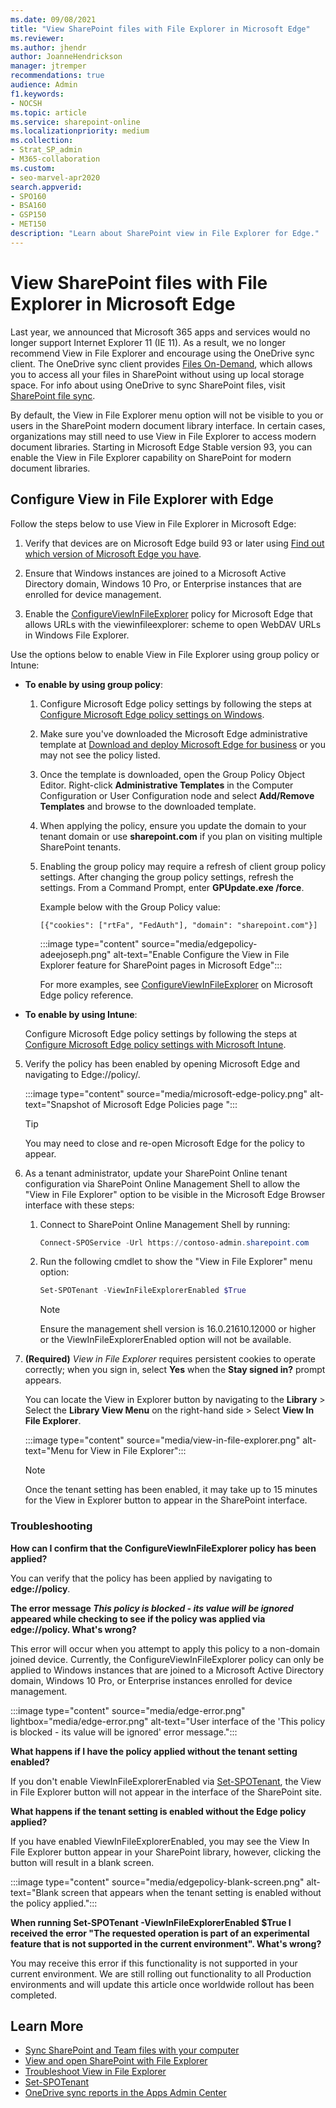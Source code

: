 ```yaml
---
ms.date: 09/08/2021
title: "View SharePoint files with File Explorer in Microsoft Edge"
ms.reviewer:
ms.author: jhendr
author: JoanneHendrickson
manager: jtremper
recommendations: true
audience: Admin
f1.keywords:
- NOCSH
ms.topic: article
ms.service: sharepoint-online
ms.localizationpriority: medium
ms.collection:
- Strat_SP_admin
- M365-collaboration
ms.custom:
- seo-marvel-apr2020
search.appverid:
- SPO160
- BSA160
- GSP150
- MET150
description: "Learn about SharePoint view in File Explorer for Edge."
---
```


# View SharePoint files with File Explorer in Microsoft Edge

Last year, we announced that Microsoft 365 apps and services would no longer support Internet Explorer 11 (IE 11). As a result, we no longer recommend View in File Explorer and encourage using the OneDrive sync client. The OneDrive sync client provides [Files On-Demand](https://support.office.com/article/0e6860d3-d9f3-4971-b321-7092438fb38e), which allows you to access all your files in SharePoint without using up local storage space. For info about using OneDrive to sync SharePoint files, visit [SharePoint file sync](sharepoint-sync.md).

By default, the View in File Explorer menu option will not be visible to you or users in the SharePoint modern document library interface. In certain cases, organizations may still need to use View in File Explorer to access modern document libraries. Starting in Microsoft Edge Stable version 93, you can enable the View in File Explorer capability on SharePoint for modern document libraries.

## Configure View in File Explorer with Edge

Follow the steps below to use View in File Explorer in Microsoft Edge:

1. Verify that devices are on Microsoft Edge build 93 or later using [Find out which version of Microsoft Edge you have](https://support.microsoft.com/en-us/microsoft-edge/find-out-which-version-of-microsoft-edge-you-have-c726bee8-c42e-e472-e954-4cf5123497eb).

2. Ensure that Windows instances are joined to a Microsoft Active Directory domain, Windows 10 Pro, or Enterprise instances that are enrolled for device management.

3. Enable the [ConfigureViewInFileExplorer](/deployedge/microsoft-edge-policies#configureviewinfileexplorer) policy for Microsoft Edge that allows URLs with the viewinfileexplorer: scheme to open WebDAV URLs in Windows File Explorer. 

Use the options below to enable View in File Explorer using group policy or Intune:

   - **To enable by using group policy**:

     1. Configure Microsoft Edge policy settings by following the steps at [Configure Microsoft Edge policy settings on Windows](/deployedge/configure-microsoft-edge).

     2. Make sure you've downloaded the Microsoft Edge administrative template at [Download and deploy Microsoft Edge for business](https://www.microsoft.com/edge/business/download) or you may not see the policy listed.

     3. Once the template is downloaded, open the Group Policy Object Editor. Right-click **Administrative Templates** in the Computer Configuration or User Configuration node and select **Add/Remove Templates** and browse to the downloaded template.

     4. When applying the policy, ensure you update the domain to your tenant domain or use **sharepoint.com** if you plan on visiting multiple SharePoint tenants.

     5. Enabling the group policy may require a refresh of client group policy settings. After changing the group policy settings, refresh the settings. From a Command Prompt, enter **GPUpdate.exe /force**.

        Example below with the Group Policy value:

        `[{"cookies": ["rtFa", "FedAuth"], "domain": "sharepoint.com"}]`

        :::image type="content" source="media/edgepolicy-adeejoseph.png" alt-text="Enable Configure the View in File Explorer feature for SharePoint pages in Microsoft Edge":::

        For more examples, see [ConfigureViewInFileExplorer](/deployedge/microsoft-edge-policies#configureviewinfileexplorer) on Microsoft Edge policy reference.

   - **To enable by using Intune**:

     Configure Microsoft Edge policy settings by following the steps at [Configure Microsoft Edge policy settings with Microsoft Intune](/deployedge/configure-edge-with-intune).

5. Verify the policy has been enabled by opening Microsoft Edge and navigating to Edge://policy/.

    :::image type="content" source="media/microsoft-edge-policy.png" alt-text="Snapshot of Microsoft Edge Policies page ":::

    > [!TIP]
    > You may need to close and re-open Microsoft Edge for the policy to appear.

6. As a tenant administrator, update your SharePoint Online tenant configuration via SharePoint Online Management Shell to allow the "View in File Explorer" option to be visible in the Microsoft Edge Browser interface with these steps:

    1. Connect to SharePoint Online Management Shell by running:

        ```PowerShell
        Connect-SPOService -Url https://contoso-admin.sharepoint.com
        ```

    1. Run the following cmdlet to show the "View in File Explorer" menu option:

        ```PowerShell
        Set-SPOTenant -ViewInFileExplorerEnabled $True
        ```

        > [!NOTE]
        > Ensure the management shell version is 16.0.21610.12000 or higher or the ViewInFileExplorerEnabled option will not be available.

7. **(Required)** _View in File Explorer_ requires persistent cookies to operate correctly; when you sign in, select **Yes** when the **Stay signed in?** prompt appears.

    You can locate the View in Explorer button by navigating to the **Library** >  Select the **Library View Menu** on the right-hand side > Select **View In File Explorer**.

    :::image type="content" source="media/view-in-file-explorer.png" alt-text="Menu for View in File Explorer":::

    > [!NOTE]
    > Once the tenant setting has been enabled, it may take up to 15 minutes for the View in Explorer button to appear in the SharePoint interface.

### Troubleshooting

**How can I confirm that the ConfigureViewInFileExplorer policy has been applied?**

You can verify that the policy has been applied by navigating to **edge://policy**.

**The error message _This policy is blocked - its value will be ignored_ appeared while checking to see if the policy was applied via edge://policy. What's wrong?**

This error will occur when you attempt to apply this policy to a non-domain joined device. Currently, the ConfigureViewInFileExplorer policy can only be applied to Windows instances that are joined to a Microsoft Active Directory domain, Windows 10 Pro, or Enterprise instances enrolled for device management.

:::image type="content" source="media/edge-error.png" lightbox="media/edge-error.png" alt-text="User interface of the 'This policy is blocked - its value will be ignored' error message.":::

**What happens if I have the policy applied without the tenant setting enabled?**

If you don't enable ViewInFileExplorerEnabled via [Set-SPOTenant](/powershell/module/sharepoint-online/set-spotenant?view=sharepoint-ps&preserve-view=true), the View in File Explorer button will not appear in the interface of the SharePoint site.

**What happens if the tenant setting is enabled without the Edge policy applied?**

If you have enabled ViewInFileExplorerEnabled, you may see the View In File Explorer button appear in your SharePoint library, however, clicking the button will result in a blank screen.

:::image type="content" source="media/edgepolicy-blank-screen.png" alt-text="Blank screen that appears when the tenant setting is enabled without the policy applied.":::

**When running Set-SPOTenant -ViewInFileExplorerEnabled $True I received the error "The requested operation is part of an experimental feature that is not supported in the current environment". What's wrong?**

You may receive this error if this functionality is not supported in your current environment. We are still rolling out functionality to all Production environments and will update this article once worldwide rollout has been completed.

## Learn More

- [Sync SharePoint and Team files with your computer](https://support.microsoft.com/office/sync-sharepoint-and-teams-files-with-your-computer-6de9ede8-5b6e-4503-80b2-6190f3354a88)
- [View and open SharePoint with File Explorer](https://support.microsoft.com/office/view-and-open-sharepoint-files-with-file-explorer-66b574bb-08b4-46b6-a6a0-435fd98194cc)
- [Troubleshoot View in File Explorer](/sharepoint/troubleshoot/lists-and-libraries/troubleshoot-issues-using-open-with-explorer)
- [Set-SPOTenant](/powershell/module/sharepoint-online/set-spotenant?view=sharepoint-ps&preserve-view=true)
- [OneDrive sync reports in the Apps Admin Center](/onedrive/sync-health)

